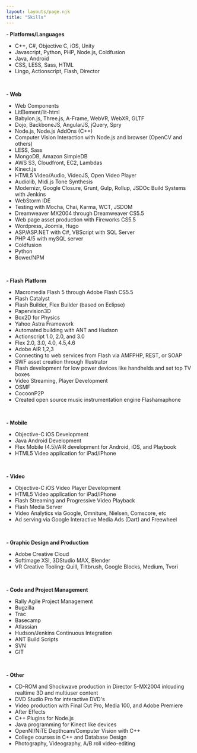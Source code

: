 ```yaml
---
layout: layouts/page.njk
title: "Skills"
---
```


**\- Platforms/Languages**

- C++, C#, Objective C, iOS, Unity
- Javascript, Python, PHP, Node.js, Coldfusion
- Java, Android
- CSS, LESS, Sass, HTML
- Lingo, Actionscript, Flash, Director

 

**\- Web**

- Web Components
- LitElement/lit-html
- Babylon.js, Three.js, A-Frame, WebVR, WebXR, GLTF
- Dojo, BackboneJS, AngularJS, jQuery, Spry
- Node.js, Node.js AddOns (C++)
- Computer Vision Interaction with Node.js and browser (OpenCV and others)
- LESS, Sass
- MongoDB, Amazon SimpleDB
- AWS S3, Cloudfront, EC2, Lambdas
- Kinect.js
- HTML5 Video/Audio, VideoJS, Open Video Player
- Audiolib, Midi.js Tone Synthesis
- Modernizr, Google Closure, Grunt, Gulp, Rollup, JSDOc Build Systems with Jenkins
- WebStorm IDE
- Testing with Mocha, Chai, Karma, WCT, JSDOM
- Dreamweaver MX2004 through Dreamweaver CS5.5
- Web page asset production with Fireworks CS5.5
- Wordpress, Joomla, Hugo
- ASP/ASP.NET with C#, VBScript with SQL Server
- PHP 4/5 with mySQL server
- Coldfusion
- Python
- Bower/NPM

 

**\- Flash Platform**

- Macromedia Flash 5 through Adobe Flash CS5.5
- Flash Catalyst
- Flash Builder, Flex Builder (based on Eclipse)
- Papervision3D
- Box2D for Physics
- Yahoo Astra Framework
- Automated building with ANT and Hudson
- Actionscript 1.0, 2.0, and 3.0
- Flex 2.0, 3.0, 4.0, 4.5,4.6
- Adobe AIR 1,2,3
- Connecting to web services from Flash via AMFPHP, REST, or SOAP
- SWF asset creation through Illustrator
- Flash development for low power devices like handhelds and set top TV boxes
- Video Streaming, Player Development
- OSMF
- CocoonP2P
- Created open source music instrumentation engine Flashamaphone

 

**\- Mobile**

- Objective-C iOS Development
- Java Android Development
- Flex Mobile (4.5)/AIR development for Android, iOS, and Playbook
- HTML5 Video application for iPad/iPhone

 

**\- Video**

- Objective-C iOS Video Player Development
- HTML5 Video application for iPad/iPhone
- Flash Streaming and Progressive Video Playback
- Flash Media Server
- Video Analytics via Google, Omniture, Nielsen, Comscore, etc
- Ad serving via Google Interactive Media Ads (Dart) and Freewheel

 

**\- Graphic Design and Production**

- Adobe Creative Cloud
- Softimage XSI, 3DStudio MAX, Blender
- VR Creative Tooling: Quill, Tiltbrush, Google Blocks, Medium, Tvori

 

**\- Code and Project Management**

- Rally Agile Project Management
- Bugzilla
- Trac
- Basecamp
- Atlassian
- Hudson/Jenkins Continuous Integration
- ANT Build Scripts
- SVN
- GIT

 

**\- Other**

- CD-ROM and Shockwave production in Director 5-MX2004 inlcuding realtime 3D and multiuser content
- DVD Studio Pro for interactive DVD's
- Video production with Final Cut Pro, Media 100, and Adobe Premiere
- After Effects
- C++ Plugins for Node.js
- Java programming for Kinect like devices
- OpenNI/NiTE Depthcam/Computer Vision with C++
- College courses in C++ and Database Design
- Photography, Videography, A/B roll video-editing
